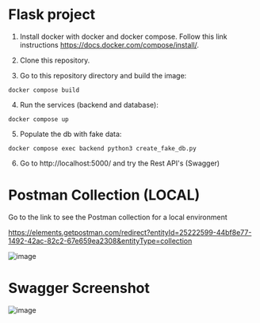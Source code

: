 # Flask project

1. Install docker with docker and docker compose. Follow this link instructions https://docs.docker.com/compose/install/.

2. Clone this repository.

3. Go to this repository directory and build the image:


```
docker compose build
```


4. Run the services (backend and database):


```
docker compose up
```

5. Populate the db with fake data:


```
docker compose exec backend python3 create_fake_db.py
```

6. Go to http://localhost:5000/ and try the Rest API's (Swagger)

# Postman Collection (LOCAL)

Go to the link to see the Postman collection for a local environment 

https://elements.getpostman.com/redirect?entityId=25222599-44bf8e77-1492-42ac-82c2-67e659ea2308&entityType=collection

![image](https://user-images.githubusercontent.com/34191864/215221076-83af675b-eea3-4480-a467-463a968dd109.png)


# Swagger Screenshot

![image](https://user-images.githubusercontent.com/34191864/215220839-b89252a1-2c62-4204-bf3d-12d9d70c12e5.png)


